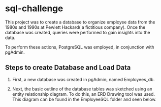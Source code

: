 # sql-challenge


This project  was to create a database to organize employee data from the 1980s and 1990s at Pewlett Hackard( a fictitious company). Once the database was created, queries were performed to gain insights into the data.

To perform these actions, PostgreSQL was employed, in conjunction with pgAdmin.

## Steps to create Database and Load Data
1. First, a new database was created in pgAdmin, named Employees_db.

2. Next, the basic outline of the database tables was sketched using an entity relationship diagram. To do this, an ERD Drawing tool was used. This diagram can be found in the EmployeeSQL folder and seen below.
